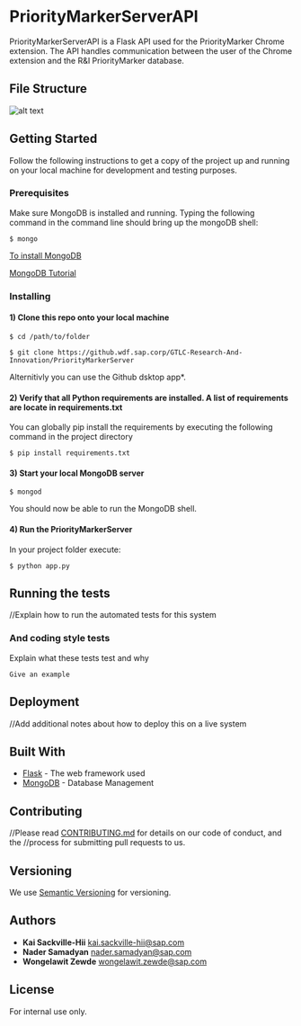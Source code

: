 # PriorityMarkerServerAPI

PriorityMarkerServerAPI is a Flask API used for the PriorityMarker Chrome extension. The API handles communication between the user of the Chrome extension and the R&I PriorityMarker database.

## File Structure

![alt text](https://github.wdf.sap.corp/GTLC-Research-And-Innovation/PriorityMarkerServerAPI/blob/master/static/img/tree.JPG)
 
## Getting Started

Follow the following instructions to get a copy of the project up and running on your local machine for development and testing purposes. 

### Prerequisites

Make sure MongoDB is installed and running. Typing the following command in the command line should bring up the mongoDB shell:

```
$ mongo
```
[To install MongoDB](https://docs.mongodb.com/manual/installation/#tutorials)

[MongoDB Tutorial](https://docs.mongodb.com/manual/installation/)

### Installing

#### 1) Clone this repo onto your local machine

```
$ cd /path/to/folder
```
```
$ git clone https://github.wdf.sap.corp/GTLC-Research-And-Innovation/PriorityMarkerServer
```
Alternitivly you can use the Github dsktop app*.

#### 2) Verify that all Python requirements are installed. A list of requirements are locate in requirements.txt

You can globally pip install the requirements by executing the following command in the project directory 
```
$ pip install requirements.txt
```
#### 3) Start your local MongoDB server 
```
$ mongod
```
You should now be able to run the MongoDB shell. 
#### 4) Run the PriorityMarkerServer
In your project folder execute:
```
$ python app.py
```

## Running the tests

//Explain how to run the automated tests for this system

### And coding style tests

Explain what these tests test and why

```
Give an example
```

## Deployment

//Add additional notes about how to deploy this on a live system

## Built With

* [Flask](http://flask.pocoo.org/docs/0.12/) - The web framework used
* [MongoDB](https://maven.apache.org/) - Database Management

## Contributing

//Please read [CONTRIBUTING.md](https://gist.github.com/PurpleBooth/b24679402957c63ec426) for details on our code of conduct, and the //process for submitting pull requests to us.

## Versioning

We use [Semantic Versioning](http://semver.org/) for versioning.

## Authors

* **Kai Sackville-Hii** <kai.sackville-hii@sap.com>
* **Nader Samadyan** <nader.samadyan@sap.com>
* **Wongelawit Zewde** <wongelawit.zewde@sap.com>

## License

For internal use only.

